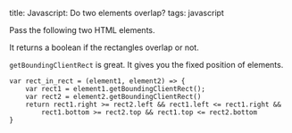title: Javascript: Do two elements overlap?
tags: javascript


Pass the following two HTML elements. 

It returns a boolean if the rectangles overlap or not.

`getBoundingClientRect` is great. It gives you the fixed position of elements.

```
var rect_in_rect = (element1, element2) => {
    var rect1 = element1.getBoundingClientRect(); 
    var rect2 = element2.getBoundingClientRect()
    return rect1.right >= rect2.left && rect1.left <= rect1.right &&
        rect1.bottom >= rect2.top && rect1.top <= rect2.bottom
}
```
